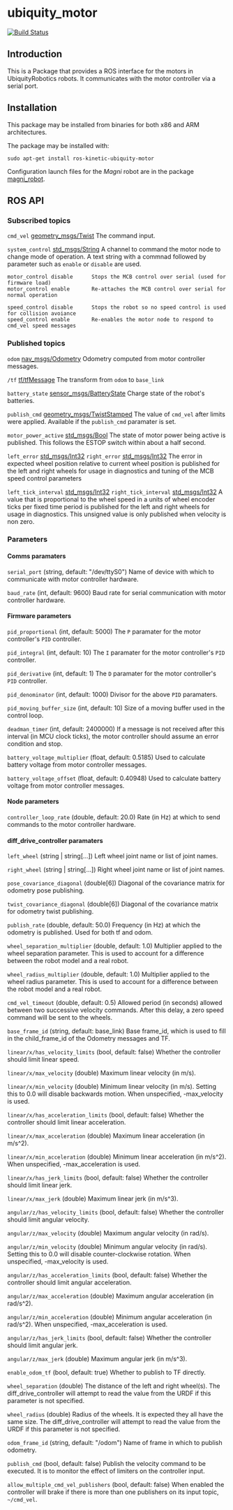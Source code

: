 # ubiquity_motor
[![Build Status](https://travis-ci.org/UbiquityRobotics/ubiquity_motor.svg?branch=indigo-devel)](https://travis-ci.org/UbiquityRobotics/ubiquity_motor)

## Introduction

This is a Package that provides a ROS interface for the motors in UbiquityRobotics robots. It communicates with the motor controller via a serial port.

## Installation

This package may be installed from binaries for both x86 and ARM architectures.

The package may be installed with:

`sudo apt-get install ros-kinetic-ubiquity-motor`

Configuration launch files for the _Magni_ robot are in the package [magni_robot](https://github.com/UbiquityRobotics/magni_robot).

## ROS API

### Subscribed topics

`cmd_vel` [geometry_msgs/Twist](http://docs.ros.org/api/geometry_msgs/html/msg/Twist.html)
The command input.

`system_control` [std_msgs/String](http://docs.ros.org/api/std_msgs/html/msg/Sring.html)
A channel to command the motor node to change mode of operation. 
A text string with a commnad followed by parameter such as `enable` or `disable` are used.

    motor_control disable      Stops the MCB control over serial (used for firmware load)
    motor_control enable       Re-attaches the MCB control over serial for normal operation

    speed_control disable      Stops the robot so no speed control is used for collision avoiance
    speed_control enable       Re-enables the motor node to respond to cmd_vel speed messages
      

### Published topics

`odom` [nav_msgs/Odometry](http://docs.ros.org/api/nav_msgs/html/msg/Odometry.html)
Odometry computed from motor controller messages.

`/tf` [tf/tfMessage](http://docs.ros.org/api/tf/html/msg/tfMessage.html)
The transform from `odom` to `base_link`

`battery_state` [sensor_msgs/BatteryState](http://docs.ros.org/jade/api/sensor_msgs/html/msg/BatteryState.html)
Charge state of the robot's batteries.

`publish_cmd` [geometry_msgs/TwistStamped](http://docs.ros.org/api/geometry_msgs/html/msg/TwistStamped.html)
The value of `cmd_vel` after limits were applied. Available if the `publish_cmd` paramater is set.

`motor_power_active` [std_msgs/Bool](http://docs.ros.org/api/std_msgs/html/msg/Bool.html)
The state of motor power being active is published.  This follows the ESTOP switch within about a half second.

`left_error` [std_msgs/Int32](http://docs.ros.org/api/std_msgs/html/msg/Int32.html)
`right_error` [std_msgs/Int32](http://docs.ros.org/api/std_msgs/html/msg/Int32.html)
The error in expected wheel position relative to current wheel position is published for the left and right wheels for usage in diagnostics and tuning of the MCB speed control parameters

`left_tick_interval` [std_msgs/Int32](http://docs.ros.org/api/std_msgs/html/msg/Int32.html)
`right_tick_interval` [std_msgs/Int32](http://docs.ros.org/api/std_msgs/html/msg/Int32.html)
A value that is proportional to the wheel speed in a units of wheel encoder ticks per fixed time period is published for the left and right wheels for usage in diagnostics. This unsigned value is only published when velocity is non zero.

### Parameters

#### Comms paramaters

`serial_port` (string, default: "/dev/ttyS0")
Name of device with which to communicate with motor controller hardware.

`baud_rate` (int, default: 9600)
Baud rate for serial communication with motor controller hardware.

#### Firmware parameters

`pid_proportional` (int, default: 5000)
The `P` paramater for the motor controller's `PID` controller.

`pid_integral` (int, default: 10)
The `I` paramater for the motor controller's `PID` controller.

`pid_derivative` (int, default: 1)
The `D` paramater for the motor controller's `PID` controller.

`pid_denominator` (int, default: 1000)
Divisor for the above `PID` paramaters.

`pid_moving_buffer_size` (int, default: 10)
Size of a moving buffer used in the control loop.

`deadman_timer` (int, default: 2400000)
If a message is not received after this interval (in MCU clock ticks), the motor controller should assume an error condition and stop.

`battery_voltage_multiplier` (float, default: 0.5185)
Used to calculate battery voltage from motor controller messages.

`battery_voltage_offset` (float, default: 0.40948)
Used to calculate battery voltage from motor controller messages.

#### Node parameters

`controller_loop_rate` (double, default: 20.0)
Rate (in Hz) at which to send commands to the motor controller hardware.

#### diff_drive_controller paramaters

`left_wheel` (string | string[...])
Left wheel joint name or list of joint names.

`right_wheel` (string | string[...])
Right wheel joint name or list of joint names.

`pose_covariance_diagonal` (double[6])
Diagonal of the covariance matrix for odometry pose publishing.

`twist_covariance_diagonal` (double[6])
Diagonal of the covariance matrix for odometry twist publishing.

`publish_rate` (double, default: 50.0)
Frequency (in Hz) at which the odometry is published. Used for both tf and odom.

`wheel_separation_multiplier` (double, default: 1.0)
Multiplier applied to the wheel separation parameter. This is used to account for a difference between the robot model and a real robot.

`wheel_radius_multiplier` (double, default: 1.0)
Multiplier applied to the wheel radius parameter. This is used to account for a difference between the robot model and a real robot.

`cmd_vel_timeout` (double, default: 0.5)
Allowed period (in seconds) allowed between two successive velocity commands. After this delay, a zero speed command will be sent to the wheels.

`base_frame_id` (string, default: base_link)
Base frame_id, which is used to fill in the child_frame_id of the Odometry messages and TF.

`linear/x/has_velocity_limits` (bool, default: false)
Whether the controller should limit linear speed.

`linear/x/max_velocity` (double)
Maximum linear velocity (in m/s).

`linear/x/min_velocity` (double)
Minimum linear velocity (in m/s). Setting this to 0.0 will disable backwards motion. When unspecified, -max_velocity is used.

`linear/x/has_acceleration_limits` (bool, default: false)
Whether the controller should limit linear acceleration.

`linear/x/max_acceleration` (double)
Maximum linear acceleration (in m/s^2).

`linear/x/min_acceleration` (double)
Minimum linear acceleration (in m/s^2). When unspecified, -max_acceleration is used.

`linear/x/has_jerk_limits` (bool, default: false)
Whether the controller should limit linear jerk.

`linear/x/max_jerk` (double)
Maximum linear jerk (in m/s^3).

`angular/z/has_velocity_limits` (bool, default: false)
Whether the controller should limit angular velocity.

`angular/z/max_velocity` (double)
Maximum angular velocity (in rad/s).

`angular/z/min_velocity` (double)
Minimum angular velocity (in rad/s). Setting this to 0.0 will disable counter-clockwise rotation. When unspecified, -max_velocity is used.

`angular/z/has_acceleration_limits` (bool, default: false)
Whether the controller should limit angular acceleration.

`angular/z/max_acceleration` (double)
Maximum angular acceleration (in rad/s^2).

`angular/z/min_acceleration` (double)
Minimum angular acceleration (in rad/s^2). When unspecified, -max_acceleration is used.

`angular/z/has_jerk_limits` (bool, default: false)
Whether the controller should limit angular jerk.

`angular/z/max_jerk` (double)
Maximum angular jerk (in m/s^3).

`enable_odom_tf` (bool, default: true)
Whether to publish to TF directly.

`wheel_separation` (double)
The distance of the left and right wheel(s). The diff_drive_controller will attempt to read the value from the URDF if this parameter is not specified.

`wheel_radius` (double)
Radius of the wheels. It is expected they all have the same size. The diff_drive_controller will attempt to read the value from the URDF if this parameter is not specified.

`odom_frame_id` (string, default: "/odom")
Name of frame in which to publish odometry.

`publish_cmd` (bool, default: false)
Publish the velocity command to be executed. It is to monitor the effect of limiters on the controller input.

`allow_multiple_cmd_vel_publishers` (bool, default: false)
When enabled the controller will brake if there is more than one publishers on its input topic, `~/cmd_vel`.
